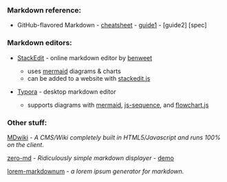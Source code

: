 ### Markdown reference:

* GitHub-flavored Markdown - 
[cheatsheet](https://guides.github.com/pdfs/markdown-cheatsheet-online.pdf) - 
[guide1](https://guides.github.com/features/mastering-markdown/) - 
[guide2]
[spec]

### Markdown editors:
* [StackEdit](https://stackedit.io/app#) - online markdown editor by [benweet](https://github.com/benweet)
  * uses [mermaid](https://mermaid-js.github.io) diagrams & charts
  * can be added to a website with [stackedit.js](https://benweet.github.io/stackedit.js/)
  
* [Typora](https://typora.io/) - desktop markdown editor
  * supports diagrams with 
    [mermaid](https://mermaid-js.github.io), 
    [js-sequence](https://bramp.github.io/js-sequence-diagrams/), 
    and [flowchart.js](http://flowchart.js.org/)

### Other stuff:
[MDwiki](https://dynalon.github.io/mdwiki/#!index.md) - *A CMS/Wiki completely built in HTML5/Javascript and runs 100% on the client.*
  
[zero-md](https://zerodevx.github.io/zero-md/) - *Ridiculously simple markdown displayer* - 
[demo](https://zerodevx.github.io/zero-md/demo/)

[lorem-markdownum](https://github.com/jaspervdj/lorem-markdownum) - *a lorem ipsum generator for markdown.*
   
